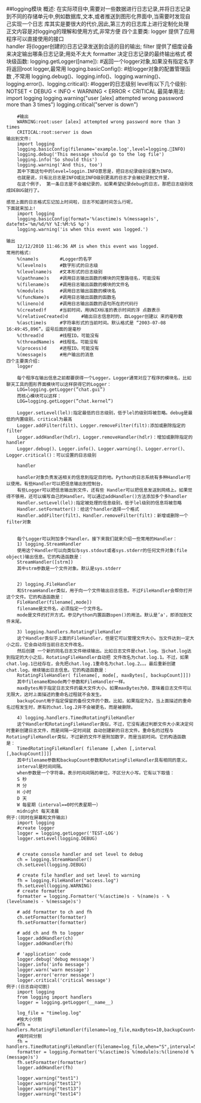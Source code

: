 ##logging模块
    概述:
        在实际项目中,需要对一些数据进行日志记录,并将日志记录到不同的存储单元中,例如数据库,文本,或者推送到图形化界面中,当需要时发现自己实现一个日志
        库其实是要很大的代价,因此,第三方的日志库上进行定制化处理 正文内容是对logging的理解和使用方式,非常方便
    四个主要类:
        logger      提供了应用程序可以直接使用的接口  
        handler     将(logger创建的)日志记录发送到合适的目的输出; 
        filter      提供了细度设备来决定输出哪条日志记录;用处不太大
        formatter   决定日志记录的最终输出格式
    模块级函数:
        logging.getLogger([name]): #返回一个logger对象,如果没有指定名字将返回root logger,最常用
        logging.basicConfig(): #给logger对象的配置管理函数 ,不常用 
        logging.debug()、logging.info()、logging.warning()、logging.error()、logging.critical(): #logger的日志级别
    level有以下几个级别:
        NOTSET < DEBUG < INFO < WARNING < ERROR < CRITICAL
    最简单用法:
        import logging
        logging.warning("user [alex] attempted wrong password more than 3 times")
        logging.critical("server is down")
         
        #输出
        WARNING:root:user [alex] attempted wrong password more than 3 times
        CRITICAL:root:server is down
    输出到文件:
        import logging
        logging.basicConfig(filename='example.log',level=logging.INFO)
        logging.debug('This message should go to the log file')
        logging.info('So should this')
        logging.warning('And this, too')
        其中下面这句中的level=loggin.INFO意思是，把日志纪录级别设置为INFO，
        也就是说，只有比日志是INFO或比INFO级别更高的日志才会被纪录到文件里，
        在这个例子， 第一条日志是不会被纪录的，如果希望纪录debug的日志，那把日志级别改成DEBUG就行了。
    
    感觉上面的日志格式忘记加上时间啦，日志不知道时间怎么行呢，
    下面就来加上!
        import logging
        logging.basicConfig(format='%(asctime)s %(message)s', datefmt='%m/%d/%Y %I:%M:%S %p')
        logging.warning('is when this event was logged.')
         
    输出
        12/12/2010 11:46:36 AM is when this event was logged.
    常用的格式:   
        %(name)s        #Logger的名字
        %(levelno)s     #数字形式的日志级        
        %(levelname)s   #文本形式的日志级别
        %(pathname)s    #调用日志输出函数的模块的完整路径名，可能没有
        %(filename)s    #调用日志输出函数的模块的文件名
        %(module)s      #调用日志输出函数的模块名   
        %(funcName)s    #调用日志输出函数的函数名
        %(lineno)d      #调用日志输出函数的语句所在的代码行
        %(created)f     #当前时间，用UNIX标准的表示时间的浮 点数表示
        %(relativeCreated)d     #输出日志信息时的，自Logger创建以 来的毫秒数
        %(asctime)s     #字符串形式的当前时间。默认格式是 “2003-07-08 16:49:45,896”。逗号后面的是毫秒
        %(thread)d      #线程ID。可能没有
        %(threadName)s  #线程名。可能没有
        %(process)d     #进程ID。可能没有
        %(message)s     #用户输出的消息
    四个主要类介绍:
        logger
        
        每个程序在输出信息之前都要获得一个Logger。Logger通常对应了程序的模块名，比如聊天工具的图形界面模块可以这样获得它的Logger：
        LOG=logging.getLogger(”chat.gui”)
        而核心模块可以这样：
        LOG=logging.getLogger(”chat.kernel”)
        
        Logger.setLevel(lel):指定最低的日志级别，低于lel的级别将被忽略。debug是最低的内置级别，critical为最高
        Logger.addFilter(filt)、Logger.removeFilter(filt):添加或删除指定的filter
        Logger.addHandler(hdlr)、Logger.removeHandler(hdlr)：增加或删除指定的handler
        Logger.debug()、Logger.info()、Logger.warning()、Logger.error()、Logger.critical()：可以设置的日志级别

        handler
        
        handler对象负责发送相关的信息到指定目的地。Python的日志系统有多种Handler可以使用。有些Handler可以把信息输出到控制台，
        有些Logger可以把信息输出到文件，还有些 Handler可以把信息发送到网络上。如果觉得不够用，还可以编写自己的Handler。可以通过addHandler()方法添加多个多handler
        Handler.setLevel(lel):指定被处理的信息级别，低于lel级别的信息将被忽略
        Handler.setFormatter()：给这个handler选择一个格式
        Handler.addFilter(filt)、Handler.removeFilter(filt)：新增或删除一个filter对象
        
        
        每个Logger可以附加多个Handler。接下来我们就来介绍一些常用的Handler：
        1) logging.StreamHandler
        使用这个Handler可以向类似与sys.stdout或者sys.stderr的任何文件对象(file object)输出信息。它的构造函数是：
        StreamHandler([strm])
        其中strm参数是一个文件对象。默认是sys.stderr
        
        
        2) logging.FileHandler
        和StreamHandler类似，用于向一个文件输出日志信息。不过FileHandler会帮你打开这个文件。它的构造函数是：
        FileHandler(filename[,mode])
        filename是文件名，必须指定一个文件名。
        mode是文件的打开方式。参见Python内置函数open()的用法。默认是’a'，即添加到文件末尾。
        
        3) logging.handlers.RotatingFileHandler
        这个Handler类似于上面的FileHandler，但是它可以管理文件大小。当文件达到一定大小之后，它会自动将当前日志文件改名，
        然后创建 一个新的同名日志文件继续输出。比如日志文件是chat.log。当chat.log达到指定的大小之后，RotatingFileHandler自动把 文件改名为chat.log.1。不过，如果chat.log.1已经存在，会先把chat.log.1重命名为chat.log.2。。。最后重新创建 chat.log，继续输出日志信息。它的构造函数是：
        RotatingFileHandler( filename[, mode[, maxBytes[, backupCount]]])
        其中filename和mode两个参数和FileHandler一样。
        maxBytes用于指定日志文件的最大文件大小。如果maxBytes为0，意味着日志文件可以无限大，这时上面描述的重命名过程就不会发生。
        backupCount用于指定保留的备份文件的个数。比如，如果指定为2，当上面描述的重命名过程发生时，原有的chat.log.2并不会被更名，而是被删除。

        4) logging.handlers.TimedRotatingFileHandler
        这个Handler和RotatingFileHandler类似，不过，它没有通过判断文件大小来决定何时重新创建日志文件，而是间隔一定时间就 自动创建新的日志文件。重命名的过程与RotatingFileHandler类似，不过新的文件不是附加数字，而是当前时间。它的构造函数是：
        TimedRotatingFileHandler( filename [,when [,interval [,backupCount]]])
        其中filename参数和backupCount参数和RotatingFileHandler具有相同的意义。
        interval是时间间隔。
        when参数是一个字符串。表示时间间隔的单位，不区分大小写。它有以下取值：
        S 秒
        M 分
        H 小时
        D 天
        W 每星期（interval==0时代表星期一）
        midnight 每天凌晨
    例子:(同时在屏幕和文件输出)
        import logging
        #create logger
        logger = logging.getLogger('TEST-LOG')
        logger.setLevel(logging.DEBUG)
         
         
        # create console handler and set level to debug
        ch = logging.StreamHandler()
        ch.setLevel(logging.DEBUG)
         
        # create file handler and set level to warning
        fh = logging.FileHandler("access.log")
        fh.setLevel(logging.WARNING)
        # create formatter
        formatter = logging.Formatter('%(asctime)s - %(name)s - %(levelname)s - %(message)s')
         
        # add formatter to ch and fh
        ch.setFormatter(formatter)
        fh.setFormatter(formatter)
         
        # add ch and fh to logger
        logger.addHandler(ch)
        logger.addHandler(fh)
         
        # 'application' code
        logger.debug('debug message')
        logger.info('info message')
        logger.warn('warn message')
        logger.error('error message')
        logger.critical('critical message')
    例子:(日志自动切割)
        import logging
        from logging import handlers
        logger = logging.getLogger(__name__)
        
        log_file = "timelog.log"
        #按大小分割
        #fh = handlers.RotatingFileHandler(filename=log_file,maxBytes=10,backupCount=3)
        #按时间分割
        fh = handlers.TimedRotatingFileHandler(filename=log_file,when="S",interval=5,backupCount=3)
        formatter = logging.Formatter('%(asctime)s %(module)s:%(lineno)d %(message)s')
        fh.setFormatter(formatter)
        logger.addHandler(fh)
        
        logger.warning("test1")
        logger.warning("test12")
        logger.warning("test13")
        logger.warning("test14")